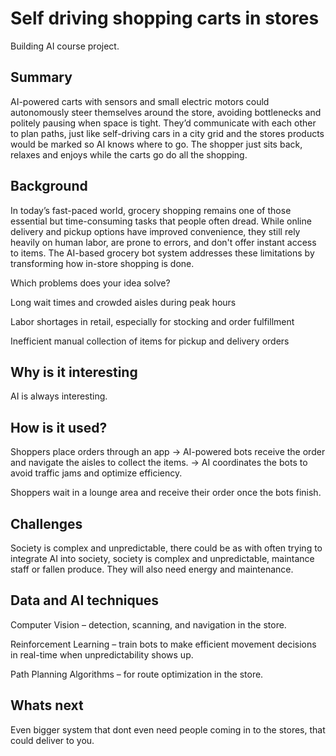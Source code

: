 # Self driving shopping carts in stores

Building AI course project.

## Summary

AI-powered carts with sensors and small electric motors could autonomously steer themselves around the store, avoiding bottlenecks and politely pausing when space is tight. They’d communicate with each other to plan paths, just like self-driving cars in a city grid and the stores products would be marked so AI knows where to go. The shopper just sits back, relaxes and enjoys while the carts go do all the shopping. 



## Background

In today’s fast-paced world, grocery shopping remains one of those essential but time-consuming tasks that people often dread. While online delivery and pickup options have improved convenience, they still rely heavily on human labor, are prone to errors, and don't offer instant access to items. The AI-based grocery bot system addresses these limitations by transforming how in-store shopping is done.

Which problems does your idea solve?

Long wait times and crowded aisles during peak hours

Labor shortages in retail, especially for stocking and order fulfillment

Inefficient manual collection of items for pickup and delivery orders

## Why is it interesting

AI is always interesting.

## How is it used?

Shoppers place orders through an app -> AI-powered bots receive the order and navigate the aisles to collect the items.
-> AI coordinates the bots to avoid traffic jams and optimize efficiency.

Shoppers wait in a lounge area and receive their order once the bots finish.

## Challenges

Society is complex and unpredictable, there could be as with often trying to integrate AI into society, society is complex and unpredictable, maintance staff or fallen produce. They will also need energy and maintenance.

## Data and AI techniques

Computer Vision – detection, scanning, and navigation in the store.

Reinforcement Learning – train bots to make efficient movement decisions in real-time when unpredictability shows up.

Path Planning Algorithms – for route optimization in the store.

## Whats next

Even bigger system that dont even need people coming in to the stores, that could deliver to you.
